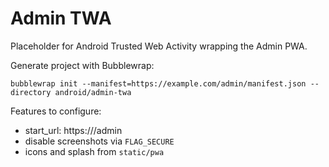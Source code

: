 # Admin TWA

Placeholder for Android Trusted Web Activity wrapping the Admin PWA.

Generate project with Bubblewrap:
```
bubblewrap init --manifest=https://example.com/admin/manifest.json --directory android/admin-twa
```

Features to configure:
- start_url: https://<prod-domain>/admin
- disable screenshots via `FLAG_SECURE`
- icons and splash from `static/pwa`
